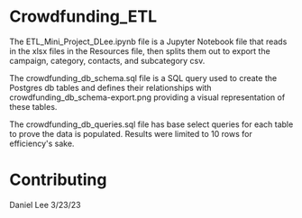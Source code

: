 # Crowdfunding_ETL

The ETL_Mini_Project_DLee.ipynb file is a Jupyter Notebook file that reads in the xlsx files in the Resources file, then splits them out to export the campaign, category, contacts, and subcategory csv.

The crowdfunding_db_schema.sql file is a SQL query used to create the Postgres db tables and defines their relationships with crowdfunding_db_schema-export.png providing a visual representation of these tables.

The crowdfunding_db_queries.sql file has base select queries for each table to prove the data is populated. Results were limited to 10 rows for efficiency's sake.


# Contributing
Daniel Lee 3/23/23
